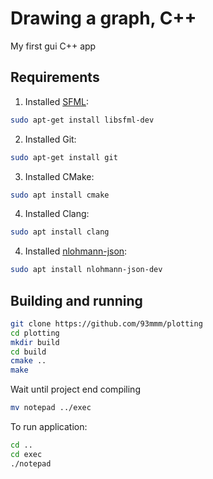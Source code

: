 # Drawing a graph, C++

My first gui C++ app

## Requirements

1. Installed [SFML](https://github.com/SFML/SFML):
```bash
sudo apt-get install libsfml-dev
```
2. Installed Git:
```bash
sudo apt-get install git
```
3. Installed CMake:
```bash
sudo apt install cmake
```
4. Installed Clang:
```bash
sudo apt install clang
```
4. Installed [nlohmann-json](https://github.com/nlohmann/json):
```bash
sudo apt install nlohmann-json-dev
```

## Building and running

```bash
git clone https://github.com/93mmm/plotting
cd plotting
mkdir build
cd build
cmake ..
make
```
Wait until project end compiling
```bash
mv notepad ../exec
```

To run application:
```bash
cd ..
cd exec
./notepad
```

